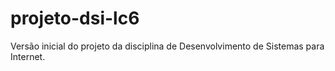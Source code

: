# projeto-dsi-lc6

Versão inicial do projeto da disciplina de Desenvolvimento de Sistemas para Internet.